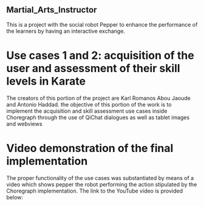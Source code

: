 ## Martial_Arts_Instructor
 This is a project with the social robot Pepper to enhance the performance of the learners by having an interactive exchange.

# Use cases 1 and 2: acquisition of the user and assessment of their skill levels in Karate
 The creators of this portion of the project are Karl Romanos Abou Jaoude and Antonio Haddad. the objective of this portion of the work is to implement the acquisition and skill assessment use cases inside Choregraph through the use of QiChat dialogues as well as tablet images and webviews

# Video demonstration of the final implementation
 The proper functionality of the use cases was substantiated by means of a video which shows pepper the robot performing the action stipulated by the Choregraph implementation. The link to the YouTube video is provided below:
    
